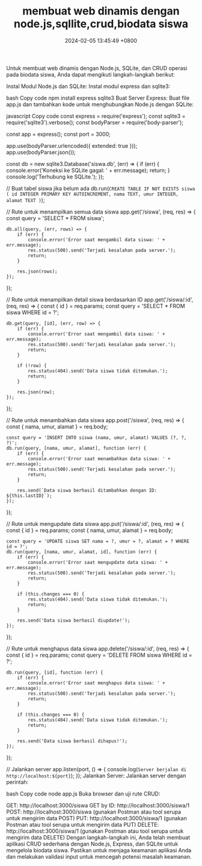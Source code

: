 ﻿---
layout: post
title: "membuat web dinamis dengan node.js,sqllite,crud,biodata siswa"
date: 2024-02-05 13:45:49 +0800
categories: github
---



Untuk membuat web dinamis dengan Node.js, SQLite, dan CRUD operasi pada biodata siswa, Anda dapat mengikuti langkah-langkah berikut:

Instal Modul Node.js dan SQLite:
Instal modul express dan sqlite3:

bash
Copy code
npm install express sqlite3
Buat Server Express:
Buat file app.js dan tambahkan kode untuk menghubungkan Node.js dengan SQLite:

javascript
Copy code
const express = require('express');
const sqlite3 = require('sqlite3').verbose();
const bodyParser = require('body-parser');

const app = express();
const port = 3000;

app.use(bodyParser.urlencoded({ extended: true }));
app.use(bodyParser.json());

const db = new sqlite3.Database('siswa.db', (err) => {
    if (err) {
        console.error('Koneksi ke SQLite gagal: ' + err.message);
        return;
    }
    console.log('Terhubung ke SQLite.');
});

// Buat tabel siswa jika belum ada
db.run(`
    CREATE TABLE IF NOT EXISTS siswa (
        id INTEGER PRIMARY KEY AUTOINCREMENT,
        nama TEXT,
        umur INTEGER,
        alamat TEXT
    )
`);

// Rute untuk menampilkan semua data siswa
app.get('/siswa', (req, res) => {
    const query = 'SELECT * FROM siswa';

    db.all(query, (err, rows) => {
        if (err) {
            console.error('Error saat mengambil data siswa: ' + err.message);
            res.status(500).send('Terjadi kesalahan pada server.');
            return;
        }

        res.json(rows);
    });
});

// Rute untuk menampilkan detail siswa berdasarkan ID
app.get('/siswa/:id', (req, res) => {
    const { id } = req.params;
    const query = 'SELECT * FROM siswa WHERE id = ?';

    db.get(query, [id], (err, row) => {
        if (err) {
            console.error('Error saat mengambil data siswa: ' + err.message);
            res.status(500).send('Terjadi kesalahan pada server.');
            return;
        }

        if (!row) {
            res.status(404).send('Data siswa tidak ditemukan.');
            return;
        }

        res.json(row);
    });
});

// Rute untuk menambahkan data siswa
app.post('/siswa', (req, res) => {
    const { nama, umur, alamat } = req.body;

    const query = 'INSERT INTO siswa (nama, umur, alamat) VALUES (?, ?, ?)';
    db.run(query, [nama, umur, alamat], function (err) {
        if (err) {
            console.error('Error saat menambahkan data siswa: ' + err.message);
            res.status(500).send('Terjadi kesalahan pada server.');
            return;
        }

        res.send(`Data siswa berhasil ditambahkan dengan ID: ${this.lastID}`);
    });
});

// Rute untuk mengupdate data siswa
app.put('/siswa/:id', (req, res) => {
    const { id } = req.params;
    const { nama, umur, alamat } = req.body;

    const query = 'UPDATE siswa SET nama = ?, umur = ?, alamat = ? WHERE id = ?';
    db.run(query, [nama, umur, alamat, id], function (err) {
        if (err) {
            console.error('Error saat mengupdate data siswa: ' + err.message);
            res.status(500).send('Terjadi kesalahan pada server.');
            return;
        }

        if (this.changes === 0) {
            res.status(404).send('Data siswa tidak ditemukan.');
            return;
        }

        res.send('Data siswa berhasil diupdate!');
    });
});

// Rute untuk menghapus data siswa
app.delete('/siswa/:id', (req, res) => {
    const { id } = req.params;
    const query = 'DELETE FROM siswa WHERE id = ?';

    db.run(query, [id], function (err) {
        if (err) {
            console.error('Error saat menghapus data siswa: ' + err.message);
            res.status(500).send('Terjadi kesalahan pada server.');
            return;
        }

        if (this.changes === 0) {
            res.status(404).send('Data siswa tidak ditemukan.');
            return;
        }

        res.send('Data siswa berhasil dihapus!');
    });
});

// Jalankan server
app.listen(port, () => {
    console.log(`Server berjalan di http://localhost:${port}`);
});
Jalankan Server:
Jalankan server dengan perintah:

bash
Copy code
node app.js
Buka browser dan uji rute CRUD:

GET: http://localhost:3000/siswa
GET by ID: http://localhost:3000/siswa/1
POST: http://localhost:3000/siswa (gunakan Postman atau tool serupa untuk mengirim data POST)
PUT: http://localhost:3000/siswa/1 (gunakan Postman atau tool serupa untuk mengirim data PUT)
DELETE: http://localhost:3000/siswa/1 (gunakan Postman atau tool serupa untuk mengirim data DELETE)
Dengan langkah-langkah ini, Anda telah membuat aplikasi CRUD sederhana dengan Node.js, Express, dan SQLite untuk mengelola biodata siswa. Pastikan untuk menjaga keamanan aplikasi Anda dan melakukan validasi input untuk mencegah potensi masalah keamanan.